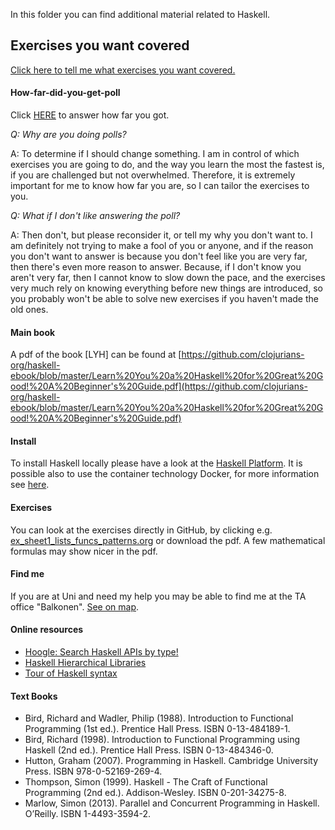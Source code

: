 In this folder you can find additional material related to Haskell.

## Exercises you want covered

[Click here to tell me what exercises you want covered.](https://forms.office.com/Pages/ResponsePage.aspx?id=fcKXmj64lEazU1S9vxirW2eG02KmIadBoEs1b65abe1UOEVMM1VRQVZHWEM4VjBIU0gzOVVSRzkyNS4u)


#### How-far-did-you-get-poll

Click [HERE](https://www.strawpoll.me/17607885) to answer how far you got.


[//]: # (https://www.strawpoll.me/17588270) 
[//]: # (http://www.strawpoll.me/17516010)
[//]: # (http://www.strawpoll.me/17454704)


*Q: Why are you doing polls?*

A: To determine if I should change something. I am in control of which exercises you are going to do, and the way you learn the most the fastest is, if you are challenged but not overwhelmed. Therefore, it is extremely important for me to know how far you are, so I can tailor the exercises to you.

*Q: What if I don't like answering the poll?*

A: Then don't, but please reconsider it, or tell my why you don't want to. I am definitely not trying to make a fool of you or anyone, and if the reason you don't want to answer is because you don't feel like you are very far, then there's even more reason to answer. Because, if I don't know you aren't very far, then I cannot know to slow down the pace, and the exercises very much rely on knowing everything before new things are introduced, so you probably won't be able to solve new exercises if you haven't made the old ones.

#### Main book

A pdf of the book \[LYH\] can be found at [https://github.com/clojurians-org/haskell-ebook/blob/master/Learn%20You%20a%20Haskell%20for%20Great%20Good!%20A%20Beginner's%20Guide.pdf](https://github.com/clojurians-org/haskell-ebook/blob/master/Learn%20You%20a%20Haskell%20for%20Great%20Good!%20A%20Beginner's%20Guide.pdf)

#### Install

To install Haskell locally please have a look at the
 [Haskell Platform](https://www.haskell.org/platform/).
 It is possible also to use the container technology Docker,
 for more information see [here](https://hub.docker.com/_/haskell/).

#### Exercises

You can look at the exercises directly in GitHub, by clicking e.g. [ex_sheet1_lists_funcs_patterns.org](ex_sheet1_lists_funcs_patterns.org) or download the pdf. A few mathematical formulas may show nicer in the pdf.

#### Find me

If you are at Uni and need my help you may be able to find me at the TA office "Balkonen". [See on map](https://clients.mapsindoors.com/sdu/573f26e4bc1f571b08094312/details/563cb9b9423b7d0540c9a988).

#### Online resources

* [Hoogle: Search Haskell APIs by type!](https://www.haskell.org/hoogle/)
* [Haskell Hierarchical Libraries](http://www.cis.upenn.edu/~bcpierce/courses/advprog/resources/index.html)
* [Tour of Haskell syntax](http://www.cse.chalmers.se/edu/year/2015/course/TDA452_Functional_Programming/haskell-syntax.html)

#### Text Books

* Bird, Richard and Wadler, Philip (1988). Introduction to Functional Programming (1st ed.). Prentice Hall Press. ISBN 0-13-484189-1.
* Bird, Richard (1998). Introduction to Functional Programming using Haskell (2nd ed.). Prentice Hall Press. ISBN 0-13-484346-0.
* Hutton, Graham (2007). Programming in Haskell. Cambridge University Press. ISBN 978-0-52169-269-4.
* Thompson, Simon (1999). Haskell - The Craft of Functional Programming (2nd ed.). Addison-Wesley. ISBN 0-201-34275-8.
* Marlow, Simon (2013). Parallel and Concurrent Programming in Haskell. O’Reilly. ISBN 1-4493-3594-2.
